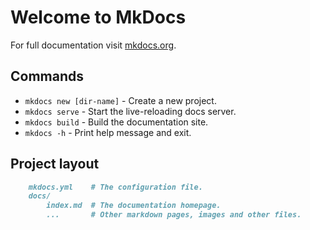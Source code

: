 # Welcome to MkDocs

For full documentation visit [mkdocs.org](https://www.mkdocs.org).

## Commands

* `mkdocs new [dir-name]` - Create a new project.
* `mkdocs serve` - Start the live-reloading docs server.
* `mkdocs build` - Build the documentation site.
* `mkdocs -h` - Print help message and exit.

## Project layout

```md
    mkdocs.yml    # The configuration file.
    docs/
        index.md  # The documentation homepage.
        ...       # Other markdown pages, images and other files.

```
